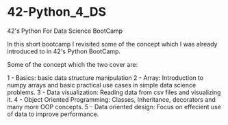 # 42-Python_4_DS
42's Python For Data Science BootCamp

In this short bootcamp I revisited some of the concept which I was already introduced to in 42's Python BootCamp.

Some of the concept which the two cover are:

1 - Basics: basic data structure manipulation
2 - Array: Introduction to numpy arrays and basic practical use cases in simple data science problems.
3 - Data visualization: Reading data from csv files and visualizing it.
4 - Object Oriented Programming: Classes, Inheritance, decorators and many more OOP concepts.
5 - Data oriented design: Focus on effecient use of data to improve performance.
